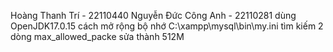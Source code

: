 Hoàng Thanh Trí - 22110440
Nguyễn Đức Công Anh - 22110281
dùng OpenJDK17.0.15
cách mở rộng bộ nhớ 
C:\xampp\mysql\bin\my.ini
tìm kiếm 2 dòng max_allowed_packe sửa thành 512M
